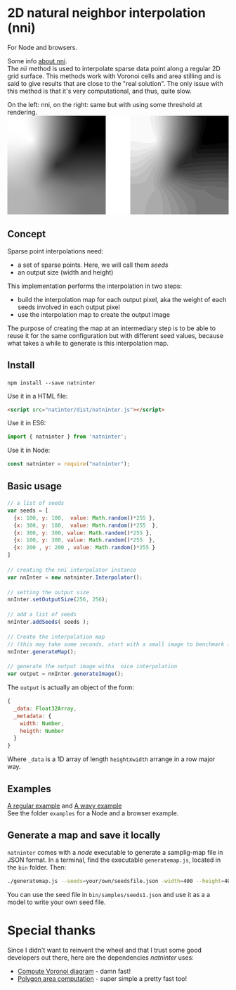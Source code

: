# 2D natural neighbor interpolation (nni)
For Node and browsers.  

Some info [about nni](http://desktop.arcgis.com/en/arcmap/10.3/tools/spatial-analyst-toolbox/how-natural-neighbor-works.htm).  
The *nii* method is used to interpolate sparse data point along a regular 2D grid surface. This methods work with Voronoi cells and area stilling and is said to give results that are close to the "real solution". The only issue with this method is that it's very computational, and thus, quite slow.

On the left: nni, on the right: same but with using some threshold at rendering.  
![](nni.png)

## Concept
Sparse point interpolations need:  
- a set of sparse points. Here, we will call them *seeds*
- an output size (width and height)

This implementation performs the interpolation in two steps:
- build the interpolation map for each output pixel, aka the weight of each seeds involved in each output pixel
- use the interpolation map to create the output image

The purpose of creating the map at an intermediary step is to be able to reuse it for the same configuration but with different seed values, because what takes a while to generate is this interpolation map.

## Install
`npm install --save natninter`

Use it in a HTML file:  
```html
<script src="natinter/dist/natninter.js"></script>
```

Use it in ES6:  
```js
import { natninter } from 'natninter';
```

Use it in Node:  
```js
const natninter = require("natninter");
```

## Basic usage
```js
// a list of seeds
var seeds = [
  {x: 100, y: 100,  value: Math.random()*255 },
  {x: 300, y: 100,  value: Math.random()*255  },
  {x: 300, y: 300, value: Math.random()*255 },
  {x: 100, y: 300, value: Math.random()*255  },
  {x: 200 , y: 200 , value: Math.random()*255 }
]

// creating the nni interpolator instance
var nnInter = new natninter.Interpolator();

// setting the output size
nnInter.setOutputSize(256, 256);

// add a list of seeds
nnInter.addSeeds( seeds );

// Create the interpolation map
// (this may take some seconds, start with a small image to benchmark it)
nnInter.generateMap();

// generate the output image witha  nice interpolation
var output = nnInter.generateImage();
```

The `output` is actually an object of the form:
```js
{
  _data: Float32Array,
  _metadata: {
    width: Number,
    heigth: Number
  }
}
```
Where `_data` is a 1D array of length `height`x`width` arrange in a row major way.

## Examples
[A regular example](http://me.jonathanlurie.fr/natninter/examples/browser.html) and [A wavy example](http://me.jonathanlurie.fr/natninter/examples/browserwaves.html)  
See the folder `examples` for a Node and a browser example.

## Generate a map and save it locally
`natninter` comes with a *node* executable to generate a samplig-map file in JSON format. In a terminal, find the executable `generatemap.js`, located in the `bin` folder. Then:

```bash
./generatemap.js --seeds=your/own/seedsfile.json -width=400 --height=400 --output=somehwere/map.json
```
You can use the seed file in `bin/samples/seeds1.json` and use it as a a model to write your own seed file.


# Special thanks
Since I didn't want to reinvent the wheel and that I trust some good developers out there, here are the dependencies *natninter* uses:
- [Compute Voronoi diagram](https://github.com/gorhill/Javascript-Voronoi) - damn fast!
- [Polygon area computation](https://github.com/math-utils/area-polygon) - super simple a pretty fast too!
